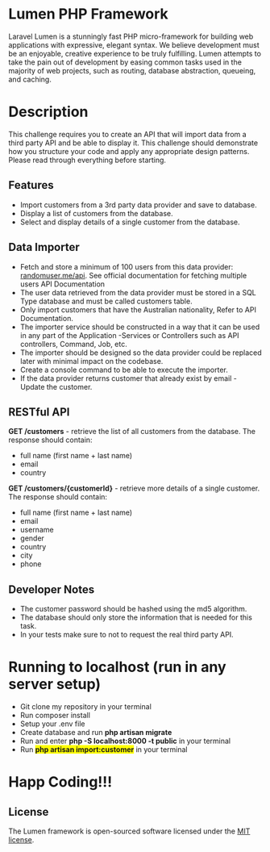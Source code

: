 # Lumen PHP Framework
Laravel Lumen is a stunningly fast PHP micro-framework for building web applications with expressive, elegant syntax. We believe development must be an enjoyable, creative experience to be truly fulfilling. Lumen attempts to take the pain out of development by easing common tasks used in the majority of web projects, such as routing, database abstraction, queueing, and caching.

# Description
This challenge requires you to create an API that will import data from a third party API and be able to display it. This challenge should demonstrate how you structure your code and apply any appropriate design patterns. Please read through everything before starting.


## Features ##

<ul>
    <li>Import customers from a 3rd party data provider and save to database. </li>
    <li>Display a list of customers from the database.</li>
    <li>Select and display details of a single customer from the database.</li>
</ul>

## Data Importer ##

<ul>
    <li>Fetch and store a minimum of 100 users from this data provider: <a href="https://randomuser.me/api">randomuser.me/api</a>.
    See official documentation for fetching multiple users API Documentation </li>
    <li>The user data retrieved from the data provider must be stored in a SQL Type database and must be called customers table.</li>
    <li>Only import customers that have the Australian nationality, Refer to API Documentation.</li>
    <li>The importer service should be constructed in a way that it can be used in any part of the Application -Services or Controllers such as API controllers, Command, Job, etc.</li>
    <li>The importer should be designed so the data provider could be replaced later with minimal impact on the codebase.</li>
    <li>Create a console command to be able to execute the importer.</li>
    <li>If the data provider returns customer that already exist by email - Update the customer. </li>
</ul>

## RESTful API ##

<b>GET /customers</b> - retrieve the list of all customers from the database. The response should
contain:
<br>
<ul>
    <li>full name (first name + last name)</li>
    <li>email</li>
    <li>country</li>
</ul>

<b>GET /customers/{customerId}</b> - retrieve more details of a single customer. The response should
contain:
<br>
<ul>
    <li>full name (first name + last name)</li>
    <li>email</li>
    <li>username</li>
    <li>gender</li>
    <li>country</li>
    <li>city</li>
    <li>phone</li>
</ul>

## Developer Notes ##
<ul>
    <li>The customer password should be hashed using the md5 algorithm.</li>
    <li>The database should only store the information that is needed for this task.</li>
    <li>In your tests make sure to not to request the real third party API.</li>
</ul>

# Running to localhost (run in any server setup)

<ul>
    <li>Git clone my repository in your terminal</li>
    <li>Run composer install</li>
    <li>Setup your .env file </li>
    <li>Create database and run <b>php artisan migrate</b></li>
    <li>Run and enter <b>php -S localhost:8000 -t public</b> in your terminal</li>
    <li>Run <b style="background-color:yellow">php artisan import:customer</b> in your terminal</li>
</ul>

<h1>Happ Coding!!!</h1>

## License  ##
The Lumen framework is open-sourced software licensed under the [MIT license](https://opensource.org/licenses/MIT).

